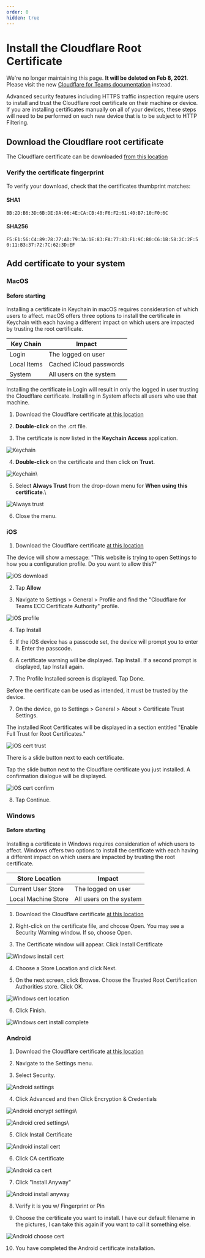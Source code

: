 ```yaml
---
order: 0
hidden: true
---
```


# Install the Cloudflare Root Certificate

<Aside type='warning' header='⚠️ THIS PAGE IS OUTDATED'>

We're no longer maintaining this page. **It will be deleted on Feb 8, 2021**. Please visit the new [Cloudflare for Teams documentation](https://secret.wiki/cloudflare-one/teams-docs-changes) instead.

</Aside>

Advanced security features including HTTPS traffic inspection require users to install and trust the Cloudflare root certificate on their machine or device. If you are installing certificates manually on all of your devices, these steps will need to be performed on each new device that is to be subject to HTTP Filtering.

## Download the Cloudflare root certificate
The Cloudflare certificate can be downloaded [from this location](../static/Cloudflare_CA.crt)

### Verify the certificate fingerprint

To verify your download, check that the certificates thumbprint matches:

#### SHA1
`BB:2D:B6:3D:6B:DE:DA:06:4E:CA:CB:40:F6:F2:61:40:B7:10:F0:6C`

#### SHA256
`F5:E1:56:C4:89:78:77:AD:79:3A:1E:83:FA:77:83:F1:9C:B0:C6:1B:58:2C:2F:50:11:B3:37:72:7C:62:3D:EF`

## Add certificate to your system

### MacOS

#### Before starting
Installing a certificate in Keychain in macOS requires consideration of which users to affect. macOS offers three options to install the certificate in Keychain with each having a different impact on which users are impacted by trusting the root certificate.

| Key Chain   | Impact                  |
|-------------|-------------------------|
| Login       | The logged on user      |
| Local Items | Cached iCloud passwords |
| System      | All users on the system |

Installing the certificate in Login will result in only the logged in user trusting the Cloudflare certificate. Installing in System affects all users who use that machine.

1. Download the Cloudflare certificate [at this location](../static/Cloudflare_CA.crt)

2. **Double-click** on the .crt file.

3. The certificate is now listed in the **Keychain Access** application.

![Keychain](../static/listed-in-keychain.png)

4. **Double-click**  on the certificate and then click on **Trust**.

![Keychain](../static/cert-click-on-trust.png)\

5. Select **Always Trust** from the drop-down menu for **When using this certificate**.\

![Always trust](../static/cert-select-always-trust.png)

6. Close the menu.

### iOS

1. Download the Cloudflare certificate [at this location](../static/Cloudflare_CA.crt)

The device will show a message: "This website is trying to open Settings to how you a configuration profile. Do you want to allow this?"

![iOS download](../static/ios_cert_download.png)

2. Tap **Allow**

3. Navigate to Settings > General > Profile and find the "Cloudflare for Teams ECC Certificate Authority" profile.

![iOS profile](../static/ios_cert_profile.png)

4. Tap Install

5. If the iOS device has a passcode set, the device will prompt you to enter it. Enter the passcode.

6. A certificate warning will be displayed. Tap Install. If a second prompt is displayed, tap Install again.

6. The Profile Installed screen is displayed. Tap Done.

Before the certificate can be used as intended, it must be trusted by the device.

7. On the device, go to Settings > General > About > Certificate Trust Settings.

The installed Root Certificates will be displayed in a section entitled "Enable Full Trust for Root Certificates."

![iOS cert trust](../static/ios_cert_trust1.png)

There is a slide button next to each certificate.

Tap the slide button next to the Cloudflare certificate you just installed. A confirmation dialogue will be displayed.

![iOS cert confirm](../static/ios_cert_trust2.png)

8. Tap Continue.

### Windows

#### Before starting
Installing a certificate in Windows requires consideration of which users to affect. Windows offers two options to install the certificate with each having a different impact on which users are impacted by trusting the root certificate.

| Store Location      | Impact                  |
|---------------------|-------------------------|
| Current User Store  | The logged on user      |
| Local Machine Store | All users on the system |

1. Download the Cloudflare certificate [at this location](../static/Cloudflare_CA.crt)

2. Right-click on the certificate file, and choose Open. You may see a Security Warning window. If so, choose Open.

3. The Certificate window will appear. Click Install Certificate

![Windows install cert](../static/windows_install_cert.png)

4. Choose a Store Location and click Next.

5. On the next screen, click Browse. Choose the Trusted Root Certification Authorities store. Click OK.

![Windows cert location](../static/windows_cert_location.png)

6. Click Finish.

![Windows cert install complete](../static/windows_cert_install_finished.png)

### Android

1. Download the Cloudflare certificate [at this location](../static/Cloudflare_CA.crt)

2. Navigate to the Settings menu.

3. Select Security.

![Android settings](../static/android_security_settings.png)

4. Click Advanced and then Click Encryption & Credentials

![Android encrypt settings](../static/android_advanced_encrypt.png)\

![Android cred settings](../static/android_advanced_encrypt2.png)\

5. Click Install Certificate

![Android install cert](../static/android_install_cert.png)

6. Click CA certificate

![Android ca cert](../static/android_ca_cert.png)

7. Click "Install Anyway"

![Android install anyway](../static/android_install_anyway.png)

8. Verify it is you w/ Fingerprint or Pin

9. Choose the certificate you want to install. I have our default filename in the pictures, I can take this again if you want to call it something else.

![Android choose cert](../static/android_choose_certificate.png)

10. You have completed the Android certificate installation.
